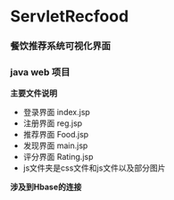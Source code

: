 # ServletRecfood
### 餐饮推荐系统可视化界面
### java web 项目 
**主要文件说明**
+ 登录界面 index.jsp
+ 注册界面 reg.jsp
+ 推荐界面 Food.jsp
+ 发现界面 main.jsp
+ 评分界面 Rating.jsp
+ js文件夹是css文件和js文件以及部分图片

**涉及到Hbase的连接**
